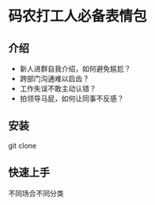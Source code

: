 # 码农打工人必备表情包

## 介绍

- 新人进群自我介绍，如何避免尴尬？
- 跨部门沟通难以启齿？
- 工作失误不敢主动认错？
- 拍领导马屁，如何让同事不反感？

## 安装

git clone

## 快速上手

不同场合不同分类
